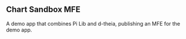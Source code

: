 ## Chart Sandbox MFE

A demo app that combines Pi Lib and d-theia, publishing an MFE for the demo app.
